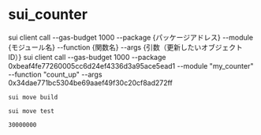 # sui_counter

sui client call --gas-budget 1000 --package {パッケージアドレス} --module {モジュール名} --function {関数名} --args {引数（更新したいオブジェクト ID）}
sui client call --gas-budget 1000 --package 0xbeaf4fe77260005cc6d24ef4336d3a95ace5ead1 --module "my_counter" --function "count_up" --args 0x34dae771bc5304be69aaef49f30c20cf8ad272ff

```
sui move build
```

```
sui move test
```

```
30000000
```
